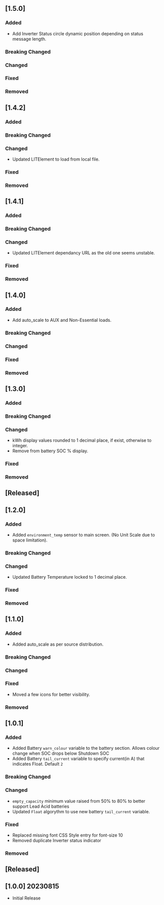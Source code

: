 ## [1.5.0]
### Added
 - Add Inverter Status circle dynamic position depending on status message length.
    
### Breaking Changed
 
### Changed
 
### Fixed
 
### Removed


## [1.4.2]
### Added
 
### Breaking Changed
 
### Changed
 - Updated LITElement to load from local file.
 
### Fixed
 
### Removed


## [1.4.1]
### Added
 
### Breaking Changed
 
### Changed
 - Updated LITElement dependancy URL as the old one seems unstable.
 
### Fixed
 
### Removed


## [1.4.0]
### Added
 - Add auto_scale to AUX and Non-Essential loads.
 
### Breaking Changed
 
### Changed
 
### Fixed
 
### Removed


## [1.3.0]
### Added
 
### Breaking Changed
 
### Changed
 - kWh display values rounded to 1 decimal place, if exist, otherwise to integer.
 - Remove <space> from battery SOC % display.

### Fixed
 
### Removed


## [Released]

## [1.2.0]
### Added
 - Added `environment_temp` sensor to main screen. (No Unit Scale due to space limitation).

### Breaking Changed
 
### Changed
 - Updated Battery Temperature locked to 1 decimal place.

### Fixed


### Removed

## [1.1.0]
### Added
 - Added auto_scale as per source distribution.

### Breaking Changed
 
### Changed

### Fixed
 - Moved a few icons for better visibility.

### Removed

## [1.0.1]
### Added
- Added Battery `warn_colour` variable to the battery section. Allows colour change when SOC drops below Shutdown SOC
- Added Battery `tail_current` variable to specify current(in A) that indicates Float. Default `2`

### Breaking Changed

### Changed
- `empty_capacity` minimum value raised from 50% to 80% to better support Lead Acid batteries
- Updated `Float` algorythm to use new battery `tail_current` variable.

### Fixed
- Replaced missing font CSS Style entry for font-size 10
- Removed duplicate Inverter status indicator

### Removed


## [Released]

## [1.0.0] 20230815
- Initial Release
